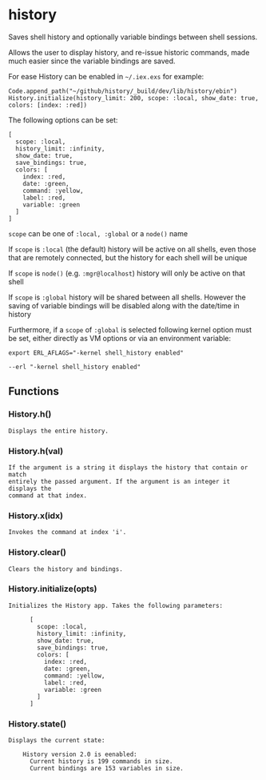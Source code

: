 # history

Saves shell history and optionally variable bindings between shell sessions.

Allows the user to display history, and re-issue historic commands, made much
easier since the variable bindings are saved.

For ease History can be enabled in `~/.iex.exs` for example:

    Code.append_path("~/github/history/_build/dev/lib/history/ebin")
    History.initialize(history_limit: 200, scope: :local, show_date: true, colors: [index: :red])

The following options can be set:

    [
      scope: :local,
      history_limit: :infinity,
      show_date: true,
      save_bindings: true,
      colors: [
        index: :red,
        date: :green,
        command: :yellow,
        label: :red,
        variable: :green
      ]
    ]

`scope` can be one of `:local, :global` or a `node()` name

If `scope` is `:local` (the default) history will be active on all shells, even
those that are remotely connected, but the history for each shell will be
unique

If `scope` is `node()` (e.g. `:mgr@localhost`) history will only be active on that
shell

If `scope` is `:global` history will be shared between all shells. However the
saving of variable bindings will be disabled along with the date/time in
history

Furthermore, if a `scope` of `:global` is selected following kernel option must be
set, either directly as VM options or via an environment variable:

    export ERL_AFLAGS="-kernel shell_history enabled"

    --erl "-kernel shell_history enabled"

## Functions

### History.h()
```
Displays the entire history.
```

### History.h(val)
```
If the argument is a string it displays the history that contain or match
entirely the passed argument. If the argument is an integer it displays the
command at that index.
```

### History.x(idx)
```
Invokes the command at index 'i'.
```

### History.clear()
```
Clears the history and bindings. 
```

### History.initialize(opts)
```
Initializes the History app. Takes the following parameters:

      [
        scope: :local,
        history_limit: :infinity,
        show_date: true,
        save_bindings: true,
        colors: [
          index: :red,
          date: :green,
          command: :yellow,
          label: :red,
          variable: :green
        ]
      ]
```

### History.state()
```
Displays the current state:

    History version 2.0 is eenabled:
      Current history is 199 commands in size.
      Current bindings are 153 variables in size.
```
